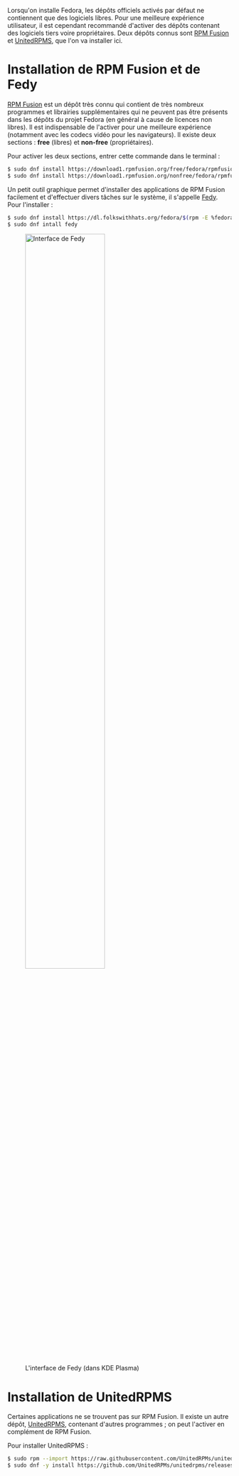<!--
.. title: Activer les dépôts essentiels sur Fedora : RPM Fusion et UnitedRPMS
.. slug: activer-les-depots-essentiels-sur-fedora-rpm-fusion-et-unitedrpm
.. date: 2018-09-25 00:32:16 UTC+02:00
.. tags: GNU/Linux, Fedora
.. category: Mémo
.. link: 
.. description: 
.. type: text
-->

Lorsqu'on installe Fedora, les dépôts officiels activés par défaut ne contiennent que des logiciels libres. Pour une meilleure expérience utilisateur, il est cependant recommandé d'activer des dépôts contenant des logiciels tiers voire propriétaires. Deux dépôts connus sont [RPM Fusion](https://rpmfusion.org) et [UnitedRPMS](https://unitedrpms.github.io), que l'on va installer ici. <!-- TEASER_END -->

# Installation de RPM Fusion et de Fedy

[RPM Fusion](https://rpmfusion.org) est un dépôt très connu qui contient de très nombreux programmes et librairies supplémentaires qui ne peuvent pas être présents dans les dépôts du projet Fedora (en général à cause de licences non libres). Il est indispensable de l'activer pour une meilleure expérience (notamment avec les codecs vidéo pour les navigateurs). Il existe deux sections&nbsp;: **free** (libres) et **non-free** (propriétaires).

Pour activer les deux sections, entrer cette commande dans le terminal&nbsp;:

```bash
$ sudo dnf install https://download1.rpmfusion.org/free/fedora/rpmfusion-free-release-$(rpm -E %fedora).noarch.rpm # free
$ sudo dnf install https://download1.rpmfusion.org/nonfree/fedora/rpmfusion-nonfree-release-$(rpm -E %fedora).noarch.rpm # non-free
```

Un petit outil graphique permet d'installer des applications de RPM Fusion facilement et d'effectuer divers tâches sur le système, il s'appelle [Fedy](https://www.folkswithhats.org). Pour l'installer&nbsp;:

```bash
$ sudo dnf install https://dl.folkswithhats.org/fedora/$(rpm -E %fedora)/RPMS/fedy-release.rpm
$ sudo dnf intall fedy
```
<figure class="text-center">
    <img src="/assets/img/fedy.png" alt="Interface de Fedy" width="65%" />
    <figcaption>L'interface de Fedy (dans KDE Plasma)</figcaption>
</figure>

# Installation de UnitedRPMS

Certaines applications ne se trouvent pas sur RPM Fusion. Il existe un autre dépôt, [UnitedRPMS](https://unitedrpms.github.io), contenant d'autres programmes&nbsp;; on peut l'activer en complément de RPM Fusion.

Pour installer UnitedRPMS&nbsp;:

```bash
$ sudo rpm --import https://raw.githubusercontent.com/UnitedRPMs/unitedrpms/master/URPMS-GPG-PUBLICKEY-Fedora-24 # import de clé GPG
$ sudo dnf -y install https://github.com/UnitedRPMs/unitedrpms/releases/download/8/unitedrpms-$(rpm -E %fedora)-8.fc$(rpm -E %fedora).noarch.rpm
```
